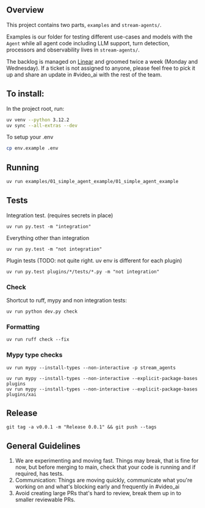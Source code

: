 ## Overview
This project contains two parts, `examples` and `stream-agents/`.

Examples is our folder for testing different use-cases and models with the `Agent` while all
agent code including LLM support, turn detection, processors and observability lives in `stream-agents/`.

The backlog is managed on [Linear](https://linear.app/stream/project/agents-sdk-v1-1f1fd71f626f/issues) and groomed twice a week (Monday and Wednesday).
If a ticket is not assigned to anyone, please feel free to pick it up and share an update in #video_ai with the rest of the team.

## To install:
In the project root, run:
```bash
uv venv --python 3.12.2
uv sync --all-extras --dev
```

To setup your .env
```bash
cp env.example .env 
```

## Running
```bash
uv run examples/01_simple_agent_example/01_simple_agent_example
```

## Tests

Integration test. (requires secrets in place)
```
uv run py.test -m "integration"
```

Everything other than integration

```
uv run py.test -m "not integration"
```

Plugin tests (TODO: not quite right. uv env is different for each plugin)

```
uv run py.test plugins/*/tests/*.py -m "not integration"
```

### Check

Shortcut to ruff, mypy and non integration tests:

```
uv run python dev.py check
```

### Formatting

```
uv run ruff check --fix
```

### Mypy type checks


```
uv run mypy --install-types --non-interactive -p stream_agents
```

```
uv run mypy --install-types --non-interactive --explicit-package-bases plugins
uv run mypy --install-types --non-interactive --explicit-package-bases plugins/xai
```

## Release

```
git tag -a v0.0.1 -m "Release 0.0.1" && git push --tags
```

## General Guidelines
1. We are experimenting and moving fast. Things may break, that is fine for now, but before merging to main, check that your code is running and if required, has tests.
2. Communication: Things are moving quickly, communicate what you're working on and what's blocking early and frequently in #video_ai
3. Avoid creating large PRs that's hard to review, break them up in to smaller reviewable PRs. 